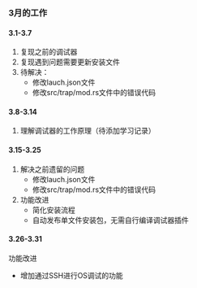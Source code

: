 ### 3月的工作

#### 3.1-3.7

1. 复现之前的调试器
2. 复现遇到问题需要更新安装文件
3. 待解决：
   - 修改lauch.json文件
   - 修改src/trap/mod.rs文件中的错误代码
    
#### 3.8-3.14

1. 理解调试器的工作原理（待添加学习记录）

#### 3.15-3.25
1. 解决之前遗留的问题
   - 修改lauch.json文件
   - 修改src/trap/mod.rs文件中的错误代码
2. 功能改进
   - 简化安装流程
   - 自动发布单文件安装包，无需自行编译调试器插件

#### 3.26-3.31
功能改进
   - 增加通过SSH进行OS调试的功能


 
